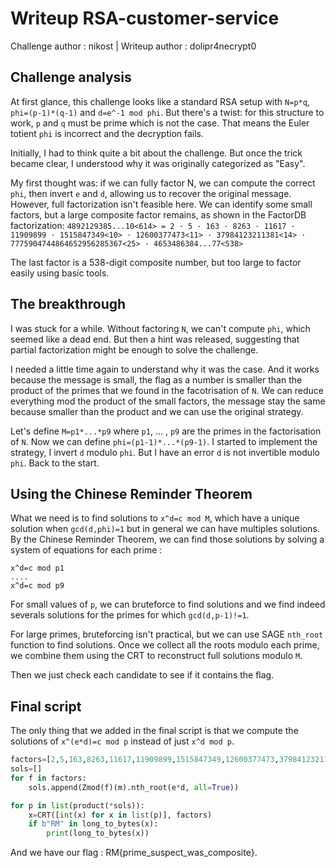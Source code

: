 # Writeup RSA-customer-service

Challenge author : nikost | Writeup author : dolipr4necrypt0

## Challenge analysis

At first glance, this challenge looks like a standard RSA setup with `N=p*q`, `phi=(p-1)*(q-1)` and `d=e^-1 mod phi`. But there's a twist: for this structure to work, `p` and `q` must be prime which is not the case. That means the Euler totient `phi` is incorrect and the decryption fails.

Initially, I had to think quite a bit about the challenge. But once the trick became clear, I understood why it was originally categorized as "Easy".

My first thought was: if we can fully factor N, we can compute the correct `phi`, then invert `e` and `d`, allowing us to recover the original message. However, full factorization isn't feasible here. We can identify some small factors, but a large composite factor remains, as shown in the FactorDB factorization:
`4892129385...10<614> = 2 · 5 · 163 · 8263 · 11617 · 11909899 · 1515847349<10> · 12600377473<11> · 37984123211381<14> · 7775904744864652956285367<25> · 4653486384...77<538>`

The last factor is a 538-digit composite number, but too large to factor easily using basic tools.

## The breakthrough

I was stuck for a while. Without factoring `N`, we can't compute `phi`, which seemed like a dead end. But then a hint was released, suggesting that partial factorization might be enough to solve the challenge.

I needed a little time again to understand why it was the case. And it works because the message is small, the flag as a number is smaller than the product of the primes that we found in the facotrisation of `N`. We can reduce everything mod the product of the small factors, the message stay the same because smaller than the product and we can use the original strategy.

Let's define `M=p1*...*p9` where `p1`, ... , `p9` are the primes in the factorisation of `N`. Now we can define `phi=(p1-1)*...*(p9-1)`. I started to implement the strategy, I invert `d` modulo `phi`. But I have an error `d` is not invertible modulo `phi`. Back to the start.

## Using the Chinese Reminder Theorem

What we need is to find solutions to `x^d=c mod M`, which have a unique solution when `gcd(d,phi)=1` but in general we can have multiples solutions. By the Chinese Reminder Theorem, we can find those solutions by solving a system of equations for each prime :
```
x^d=c mod p1
....
x^d=c mod p9
```

For small values of `p`, we can bruteforce to find solutions and we find indeed severals solutions for the primes for which `gcd(d,p-1)!=1`.

For large primes, bruteforcing isn't practical, but we can use SAGE `nth_root` function to find solutions. Once we collect all the roots modulo each prime, we combine them using the CRT to reconstruct full solutions modulo `M`.

Then we just check each candidate to see if it contains the flag.

## Final script

The only thing that we added in the final script is that we compute the solutions of `x^(e*d)=c mod p` instead of just `x^d mod p`.

```python
factors=[2,5,163,8263,11617,11909899,1515847349,12600377473,37984123211381,7775904744864652956285367]
sols=[]
for f in factors:
    sols.append(Zmod(f)(m).nth_root(e*d, all=True))

for p in list(product(*sols)):
    x=CRT([int(x) for x in list(p)], factors)
    if b"RM" in long_to_bytes(x):
        print(long_to_bytes(x))
```

And we have our flag : RM{prime_suspect_was_composite}.
